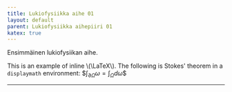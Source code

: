 ```yaml
---
title: Lukiofysiikka aihe 01
layout: default
parent: Lukiofysiikka aihepiiri 01
katex: true
---
```


Ensimmäinen lukiofysiikan aihe.

This is an example of inline \\(\LaTeX\\). The following is Stokes' theorem in a
`displaymath` environment: \$$\int_{\partial \Omega} \omega = \int_{\Omega} d\omega\$$

----